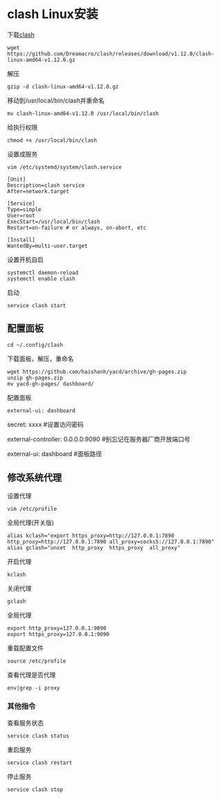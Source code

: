 # clash Linux安装

下载[clash](https://github.com/Dreamacro/clash)

```text
wget https://github.com/Dreamacro/clash/releases/download/v1.12.0/clash-linux-amd64-v1.12.0.gz
```

解压

```text
gzip -d clash-linux-amd64-v1.12.0.gz
```

移动到/usr/local/bin/clash并重命名

```text
mv clash-linux-amd64-v1.12.0 /usr/local/bin/clash
```

给执行权限

```text
chmod +x /usr/local/bin/clash
```

设置成服务

```text
vim /etc/systemd/system/clash.service
```

```text
[Unit]
Description=clash service
After=network.target
 
[Service]
Type=simple
User=root
ExecStart=/usr/local/bin/clash
Restart=on-failure # or always, on-abort, etc
 
[Install]
WantedBy=multi-user.target
```

设置开机自启

```text
systemctl daemon-reload
systemctl enable clash
```

启动

```text
service clash start
```

## 配置面板

```text
cd ~/.config/clash
```

下载面板，解压，重命名

```text
wget https://github.com/haishanh/yacd/archive/gh-pages.zip
unzip gh-pages.zip
mv yacd-gh-pages/ dashboard/
```

配置面板

```text
external-ui: dashboard
```

secret: xxxx #设置访问密码

external-controller: 0.0.0.0:9090  #别忘记在服务器厂商开放端口号

external-ui: dashboard  #面板路径

## 修改系统代理

设置代理

```text
vim /etc/profile
```

全局代理(开关版)

```text
alias kclash="export https_proxy=http://127.0.0.1:7890 http_proxy=http://127.0.0.1:7890 all_proxy=socks5://127.0.0.1:7890"
alias gclash="unset  http_proxy  https_proxy  all_proxy"
```

开启代理

```text
kclash
```

关闭代理

```text
gclash
```

全局代理

```text
export http_proxy=127.0.0.1:9090
export https_proxy=127.0.0.1:9090
```

重载配置文件

```text
source /etc/profile
```

查看代理是否代理

```text
env|grep -i proxy
```

### 其他指令

查看服务状态

```text
service clash status
```

重启服务

```text
service clash restart
```

停止服务

```text
service clash stop
```
